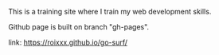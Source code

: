 
This is a training site where I train my web development skills.

Github page is built on branch "gh-pages".

link: https://roixxx.github.io/go-surf/
